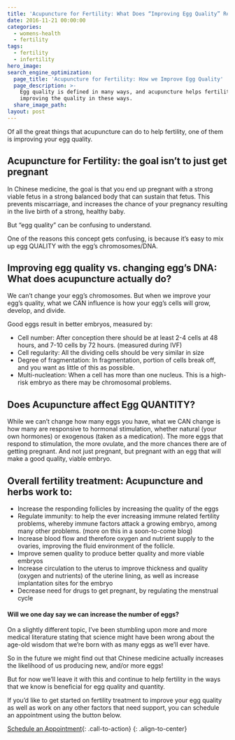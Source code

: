```yaml
---
title: 'Acupuncture for Fertility: What Does “Improving Egg Quality” Really Mean?'
date: 2016-11-21 00:00:00
categories:
  - womens-health
  - fertility
tags:
  - fertility
  - infertility
hero_image:
search_engine_optimization:
  page_title: 'Acupuncture for Fertility: How we Improve Egg Quality'
  page_description: >-
    Egg quality is defined in many ways, and acupuncture helps fertility by
    improving the quality in these ways.
  share_image_path:
layout: post
---
```


Of all the great things that acupuncture can do to help fertility, one of them is improving your egg quality.

## Acupuncture for Fertility: the goal isn’t to just get pregnant

In Chinese medicine, the goal is that you end up pregnant with a strong viable fetus in a strong balanced body that can sustain that fetus. This prevents miscarriage, and increases the chance of your pregnancy resulting in the live birth of a strong, healthy baby.

But “egg quality” can be confusing to understand.

One of the reasons this concept gets confusing, is because it’s easy to mix up egg QUALITY with the egg’s chromosomes/DNA.

## Improving egg quality vs. changing egg’s DNA: What does acupuncture actually do?

We can’t change your egg’s chromosomes. But when we improve your egg’s quality, what we CAN influence is how your egg’s cells will grow, develop, and divide.

Good eggs result in better embryos, measured by:

* Cell number: After conception there should be at least 2-4 cells at 48 hours, and 7-10 cells by 72 hours. (measured during IVF)
* Cell regularity: All the dividing cells should be very similar in size
* Degree of fragmentation: In fragmentation, portion of cells break off, and you want as little of this as possible.
* Multi-nucleation: When a cell has more than one nucleus. This is a high-risk embryo as there may be chromosomal problems.

## Does Acupuncture affect Egg QUANTITY?

While we can’t change how many eggs you have, what we CAN change is how many are responsive to hormonal stimulation, whether natural (your own hormones) or exogenous (taken as a medication). The more eggs that respond to stimulation, the more ovulate, and the more chances there are of getting pregnant. And not just pregnant, but pregnant with an egg that will make a good quality, viable embryo.

## Overall fertility treatment: Acupuncture and herbs work to:

* Increase the responding follicles by increasing the quality of the eggs
* Regulate immunity: to help the ever increasing immune related fertility problems, whereby immune factors attack a growing embryo, among many other problems. (more on this in a soon-to-come blog)
* Increase blood flow and therefore oxygen and nutrient supply to the ovaries, improving the fluid environment of the follicle.
* Improve semen quality to produce better quality and more viable embryos
* Increase circulation to the uterus to improve thickness and quality (oxygen and nutrients) of the uterine lining, as well as increase implantation sites for the embryo
* Decrease need for drugs to get pregnant, by regulating the menstrual cycle

#### Will we one day say we can increase the number of eggs?

On a slightly different topic, I’ve been stumbling upon more and more medical literature stating that science might have been wrong about the age-old wisdom that we’re born with as many eggs as we’ll ever have.

So in the future we might find out that Chinese medicine actually increases the likelihood of us producing new, and/or more eggs!

But for now we’ll leave it with this and continue to help fertility in the ways that we know is beneficial for egg quality and quantity.

If you’d like to get started on fertility treatment to improve your egg quality as well as work on any other factors that need support, you can schedule an appointment using the button below.

[Schedule an Appointment](/make-an-appointment/){: .call-to-action}
{: .align-to-center}